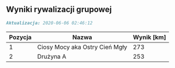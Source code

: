 ## Wyniki rywalizacji grupowej

```markdown
Aktualizacja: 2020-06-06 02:46:12
```

Pozycja | Nazwa | Wynik [km] |
------------ | -------------  | -------------
 1 |Ciosy Mocy aka Ostry Cień Mgły | 273 
 2 |Drużyna A | 253